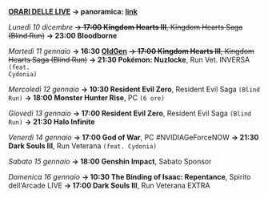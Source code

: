 <b><u>ORARI DELLE LIVE</u></b>
<b>→ panoramica: <a href="https://trello.com/b/iKwdSGf3/sabaku">link</a></b>

<i>Lunedì 10 dicembre</i>
<s><b>→ 17:00 Kingdom Hearts III</b>, Kingdom Hearts Saga (Blind Run)</s>
<b>→ 23:00 Bloodborne</b>

<i>Martedì 11 gennaio</i>
<b>→ 16:30 <a href="https://www.twitch.tv/oldgenproject">OldGen</a></b>
<s><b>→ 17:00 Kingdom Hearts III</b>, Kingdom Hearts Saga (Blind Run)</s>
<b>→ 21:30 Pokémon: Nuzlocke</b>, Run Vet. INVERSA <code>(feat. Cydonia)</code>

<i>Mercoledì 12 gennaio</i>
<b>→ 10:30 Resident Evil Zero</b>, Resident Evil Saga <code>(Blind Run)</code>
<b>→ 18:00 Monster Hunter Rise</b>, PC <code>(6 ore)</code>

<i>Giovedì 13 gennaio</i>
<b>→ 17:00 Resident Evil Zero</b>, Resident Evil Saga <code>(Blind Run)</code>
<b>→ 21:30 Halo Infinite</b>

<i>Venerdì 14 gennaio</i>
<b>→ 17:00 God of War</b>, PC #NVIDIAGeForceNOW
<b>→ 21:30 Dark Souls III</b>, Run Veterana <code>(feat. Cydonia)</code>

<i>Sabato 15 gennaio</i>
<b>→ 18:00 Genshin Impact</b>, Sabato Sponsor

<i>Domenica 16 gennaio</i>
<b>→ 10:30 The Binding of Isaac: Repentance</b>, Spirito dell'Arcade LIVE
<b>→ 17:00 Dark Souls III</b>, Run Veterana EXTRA
